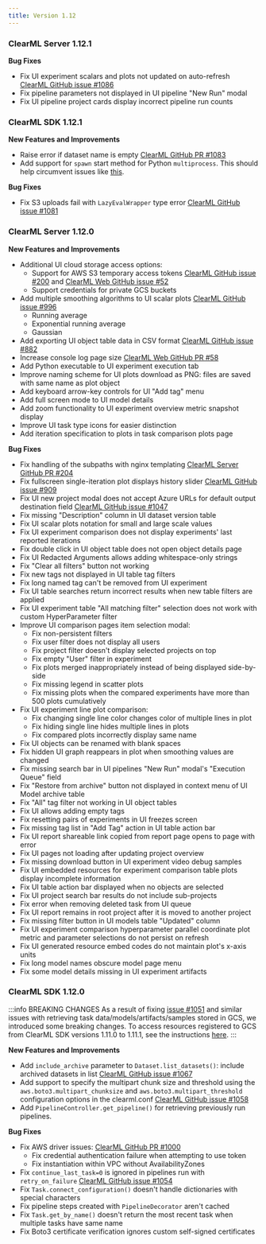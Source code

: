 ```yaml
---
title: Version 1.12
---
```


### ClearML Server 1.12.1 

**Bug Fixes**
* Fix UI experiment scalars and plots not updated on auto-refresh [ClearML GitHub issue #1086](https://github.com/allegroai/clearml/issues/1086)
* Fix pipeline parameters not displayed in UI pipeline "New Run" modal
* Fix UI pipeline project cards display incorrect pipeline run counts


### ClearML SDK 1.12.1

**New Features and Improvements**
* Raise error if dataset name is empty [ClearML GitHub PR #1083](https://github.com/allegroai/clearml/pull/1083)
* Add support for `spawn` start method for Python `multiprocess`. This should help circumvent issues like [this](https://github.com/python/cpython/issues/84559).

**Bug Fixes**
* Fix S3 uploads fail with `LazyEvalWrapper` type error [ClearML GitHub issue #1081](https://github.com/allegroai/clearml/issues/1081)

### ClearML Server 1.12.0

**New Features and Improvements**
* Additional UI cloud storage access options:
  * Support for AWS S3 temporary access tokens [ClearML GitHub issue #200](https://github.com/allegroai/clearml-server/issues/200) and [ClearML Web GitHub issue #52](https://github.com/allegroai/clearml-web/issues/52)
  * Support credentials for private GCS buckets
* Add multiple smoothing algorithms to UI scalar plots [ClearML GitHub issue #996](https://github.com/allegroai/clearml/issues/996)
  * Running average
  * Exponential running average
  * Gaussian
* Add exporting UI object table data in CSV format [ClearML GitHub issue #882](https://github.com/allegroai/clearml/issues/882)
* Increase console log page size [ClearML Web GitHub PR #58](https://github.com/allegroai/clearml-web/pull/58)
* Add Python executable to UI experiment execution tab
* Improve naming scheme for UI plots download as PNG: files are saved with same name as plot object
* Add keyboard arrow-key controls for UI "Add tag" menu
* Add full screen mode to UI model details
* Add zoom functionality to UI experiment overview metric snapshot display
* Improve UI task type icons for easier distinction
* Add iteration specification to plots in task comparison plots page
  
**Bug Fixes**
* Fix handling of the subpaths with nginx templating [ClearML Server GitHub PR #204](https://github.com/allegroai/clearml-server/pull/204)
* Fix fullscreen single-iteration plot displays history slider [ClearML GitHub issue #909](https://github.com/allegroai/clearml/issues/909)
* Fix UI new project modal does not accept Azure URLs for default output destination field [ClearML GitHub issue #1047](https://github.com/allegroai/clearml/issues/1047)
* Fix missing "Description" column in UI dataset version table
* Fix UI scalar plots notation for small and large scale values
* Fix UI experiment comparison does not display experiments' last reported iterations
* Fix double click in UI object table does not open object details page
* Fix UI Redacted Arguments allows adding whitespace-only strings
* Fix "Clear all filters" button not working
* Fix new tags not displayed in UI table tag filters
* Fix long named tag can't be removed from UI experiment
* Fix UI table searches return incorrect results when new table filters are applied
* Fix UI experiment table "All matching filter" selection does not work with custom HyperParameter filter
* Improve UI comparison pages item selection modal:
  * Fix non-persistent filters
  * Fix user filter does not display all users
  * Fix project filter doesn't display selected projects on top
  * Fix empty "User" filter in experiment
  * Fix plots merged inappropriately instead of being displayed side-by-side
  * Fix missing legend in scatter plots
  * Fix missing plots when the compared experiments have more than 500 plots cumulatively
* Fix UI experiment line plot comparison:
  * Fix changing single line color changes color of multiple lines in plot
  * Fix hiding single line hides multiple lines in plots
  * Fix compared plots incorrectly display same name
* Fix UI objects can be renamed with blank spaces
* Fix hidden UI graph reappears in plot when smoothing values are changed
* Fix missing search bar in UI pipelines "New Run" modal's "Execution Queue" field
* Fix "Restore from archive" button not displayed in context menu of UI Model archive table
* Fix "All" tag filter not working in UI object tables
* Fix UI allows adding empty tags
* Fix resetting pairs of experiments in UI freezes screen
* Fix missing tag list in "Add Tag" action in UI table action bar
* Fix UI report shareable link copied from report page opens to page with error
* Fix UI pages not loading after updating project overview
* Fix missing download button in UI experiment video debug samples
* Fix UI embedded resources for experiment comparison table plots display incomplete information
* Fix UI table action bar displayed when no objects are selected
* Fix UI project search bar results do not include sub-projects
* Fix error when removing deleted task from UI queue
* Fix UI report remains in root project after it is moved to another project
* Fix missing filter button in UI models table "Updated" column
* Fix UI experiment comparison hyperparameter parallel coordinate plot metric and parameter selections do not persist on refresh
* Fix UI generated resource embed codes do not maintain plot's x-axis units
* Fix long model names obscure model page menu
* Fix some model details missing in UI experiment artifacts

### ClearML SDK 1.12.0 

:::info BREAKING CHANGES
As a result of fixing [issue #1051](https://github.com/allegroai/clearml/issues/1051) and similar issues with retrieving 
task data/models/artifacts/samples stored in GCS, we introduced some breaking changes. To access resources registered to 
GCS from ClearML SDK versions 1.11.0 to 1.11.1, see 
the instructions [here](https://github.com/allegroai/clearml/tree/master/docs/errata_breaking_change_gcs_sdk_1_11_x.md).
:::

**New Features and Improvements**
* Add `include_archive` parameter to `Dataset.list_datasets()`: include archived datasets in list [ClearML GitHub issue #1067](https://github.com/allegroai/clearml/issues/1067)
* Add support to specify the multipart chunk size and threshold using the `aws.boto3.multipart_chunksize` and 
`aws.boto3.multipart_threshold` configuration options in the clearml.conf [ClearML GitHub issue #1058](https://github.com/allegroai/clearml/issues/1058)
* Add `PipelineController.get_pipeline()` for retrieving previously run pipelines.

**Bug Fixes**
* Fix AWS driver issues: [ClearML GitHub PR #1000](https://github.com/allegroai/clearml/pull/1000)
    * Fix credential authentication failure when attempting to use token
    * Fix instantiation within VPC without AvailabilityZones
* Fix `continue_last_task=0` is ignored in pipelines run with `retry_on_failure` [ClearML GitHub issue #1054](https://github.com/allegroai/clearml/issues/1054)
* Fix `Task.connect_configuration()` doesn't handle dictionaries with special characters
* Fix pipeline steps created with `PipelineDecorator` aren't cached
* Fix `Task.get_by_name()` doesn't return the most recent task when multiple tasks have same name
* Fix Boto3 certificate verification ignores custom self-signed certificates
